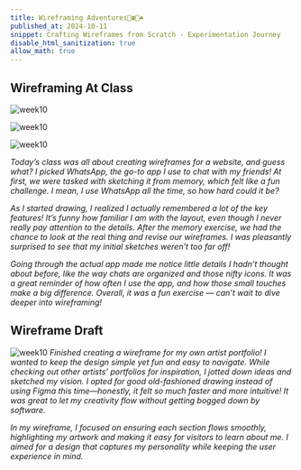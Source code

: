 ```yaml
---
title: Wireframing Adventures🎲☎️🎢☘️
published_at: 2024-10-11
snippet: Crafting Wireframes from Scratch - Experimentation Journey
disable_html_sanitization: true
allow_math: true
---
```


## Wireframing At Class
![week10](week10satu.jpeg)

![week10](week10dua.jpeg)

![week10](week10tiga.jpeg)

*Today’s class was all about creating wireframes for a website, and guess what? I picked WhatsApp, the go-to app I use to chat with my friends! At first, we were tasked with sketching it from memory, which felt like a fun challenge. I mean, I use WhatsApp all the time, so how hard could it be?*

*As I started drawing, I realized I actually remembered a lot of the key features! It’s funny how familiar I am with the layout, even though I never really pay attention to the details. After the memory exercise, we had the chance to look at the real thing and revise our wireframes. I was pleasantly surprised to see that my initial sketches weren’t too far off!*

*Going through the actual app made me notice little details I hadn’t thought about before, like the way chats are organized and those nifty icons. It was a great reminder of how often I use the app, and how those small touches make a big difference. Overall, it was a fun exercise — can’t wait to dive deeper into wireframing!*

## Wireframe Draft
![week10](wireframe.jpeg)
*Finished creating a wireframe for my own artist portfolio! I wanted to keep the design simple yet fun and easy to navigate. While checking out other artists' portfolios for inspiration, I jotted down ideas and sketched my vision. I opted for good old-fashioned drawing instead of using Figma this time—honestly, it felt so much faster and more intuitive! It was great to let my creativity flow without getting bogged down by software.*

*In my wireframe, I focused on ensuring each section flows smoothly, highlighting my artwork and making it easy for visitors to learn about me. I aimed for a design that captures my personality while keeping the user experience in mind.* 
